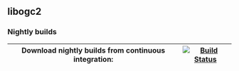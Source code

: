 ## libogc2

### Nightly builds

|Download nightly builds from continuous integration: 	| [![Build Status][Build]][Actions]
|-------------------------------------------------------|----------------------------------------------------------------------------------------------------------------------------------------------------|

[Actions]: https://github.com/extremscorner/libogc2/actions
[Build]: https://github.com/extremscorner/libogc2/workflows/libogc2%20build/badge.svg
